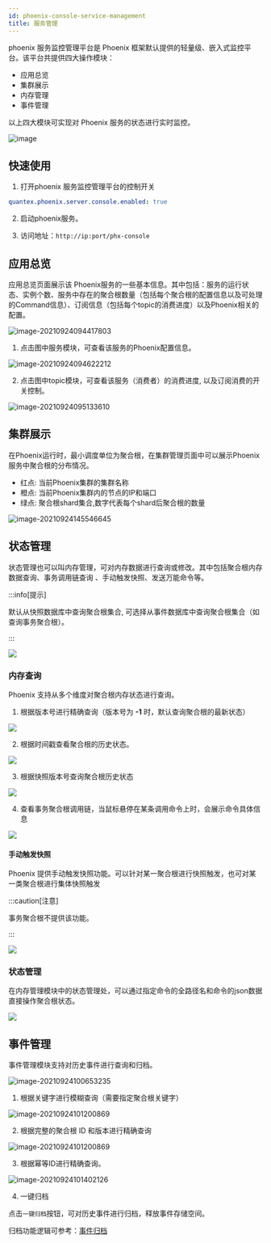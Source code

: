 ```yaml
---
id: phoenix-console-service-management
title: 服务管理
---
```


phoenix 服务监控管理平台是 Phoenix 框架默认提供的轻量级、嵌入式监控平台。该平台共提供四大操作模块：

- 应用总览
- 集群展示
- 内存管理
- 事件管理

以上四大模块可实现对 Phoenix 服务的状态进行实时监控。

![image](../../assets/phoenix2.x/phoenix-console/service-management/001.png)

## 快速使用

1. 打开phoenix 服务监控管理平台的控制开关

```yaml
quantex.phoenix.server.console.enabled: true
```

2. 启动phoenix服务。

3. 访问地址：`http://ip:port/phx-console`

## 应用总览

应用总览页面展示该 Phoenix服务的一些基本信息。其中包括：服务的运行状态、实例个数、服务中存在的聚合根数量（包括每个聚合根的配置信息以及可处理的Command信息）、订阅信息（包括每个topic的消费进度）以及Phoenix相关的配置。

![image-20210924094417803](../../assets/phoenix2.x/phoenix-console/service-management/002.png)

1. 点击图中服务模块，可查看该服务的Phoenix配置信息。

![image-20210924094622212](../../assets/phoenix2.x/phoenix-console/service-management/003.png)

2. 点击图中topic模块，可查看该服务（消费者）的消费进度, 以及订阅消费的开关控制。

![image-20210924095133610](../../assets/phoenix2.x/phoenix-console/service-management/004.png)

## 集群展示

在Phoenix运行时，最小调度单位为聚合根，在集群管理页面中可以展示Phoenix服务中聚合根的分布情况。

- 红点: 当前Phoenix集群的集群名称
- 橙点: 当前Phoenix集群内的节点的IP和端口
- 绿点: 聚合根shard集合,数字代表每个shard后聚合根的数量

![image-20210924145546645](../../assets/phoenix2.x/phoenix-console/service-management/005.png)

## 状态管理

状态管理也可以叫内存管理，可对内存数据进行查询或修改。其中包括聚合根内存数据查询、事务调用链查询 、手动触发快照、发送万能命令等。

:::info[提示]

默认从快照数据库中查询聚合根集合, 可选择从事件数据库中查询聚合根集合（如查询事务聚合根）。

:::

![](../../assets/phoenix2.x/phoenix-console/service-management/006.png)

### 内存查询

Phoenix 支持从多个维度对聚合根内存状态进行查询。

1. 根据版本号进行精确查询（版本号为 **-1** 时，默认查询聚合根的最新状态）

![](../../assets/phoenix2.x/phoenix-console/service-management/007.png)

2. 根据时间戳查看聚合根的历史状态。
 
![](../../assets/phoenix2.x/phoenix-console/service-management/008.png)

3. 根据快照版本号查询聚合根历史状态

![](../../assets/phoenix2.x/phoenix-console/service-management/009.png)

4. 查看事务聚合根调用链，当鼠标悬停在某条调用命令上时，会展示命令具体信息

![](../../assets/phoenix2.x/phoenix-console/service-management/010.png)

#### 手动触发快照

Phoenix 提供手动触发快照功能。可以针对某一聚合根进行快照触发，也可对某一类聚合根进行集体快照触发


:::caution[注意]

事务聚合根不提供该功能。

:::

![](../../assets/phoenix2.x/phoenix-console/service-management/011.png)

### 状态管理

在内存管理模块中的状态管理处，可以通过指定命令的全路径名和命令的json数据直接操作聚合根状态。

![](../../assets/phoenix2.x/phoenix-console/service-management/012.png)

## 事件管理

事件管理模块支持对历史事件进行查询和归档。

![image-20210924100653235](../../assets/phoenix2.x/phoenix-console/service-management/013.png)

1. 根据关键字进行模糊查询（需要指定聚合根关键字）

![image-20210924101200869](../../assets/phoenix2.x/phoenix-console/service-management/014.png)

2. 根据完整的聚合根 ID 和版本进行精确查询

![image-20210924101200869](../../assets/phoenix2.x/phoenix-console/service-management/015.png)

3. 根据幂等ID进行精确查询。

![image-20210924101402126](../../assets/phoenix2.x/phoenix-console/service-management/016.png)

4. 一键归档

点击`一键归档`按钮，可对历史事件进行归档，释放事件存储空间。

归档功能逻辑可参考：[事件归档](../phoenix-core/phoenix-core-event-store#事件归档)

